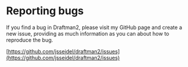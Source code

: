 # Reporting bugs

If you find a bug in Draftman2, please visit my GitHub page and create a new
issue, providing as much information as you can about how to reproduce the bug.

[https://github.com/jsseidel/draftman2/issues](https://github.com/jsseidel/draftman2/issues)

